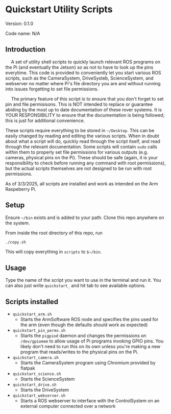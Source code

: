 # Quickstart Utility Scripts

Version: 0.1.0

Code name: N/A

## Introduction

&emsp;
A set of utility shell scripts to quickly launch relevant ROS programs on the Pi (and eventually the Jetson) so as not to have to look up the pins everytime. This code is provided to conveniently let you start various ROS scripts, such as the CameraSystem, DriveSysteb, ScienceSystem, and webserver no matter where Pi's file directory you are and without running into issues forgetting to set file permissions.

&emsp;
The primary feature of this script is to ensure that you don't forget to set pin and file permisisons. This is NOT intended to replace or guarantee abiding by the most up to date documentation of these rover systems. It is YOUR RESPONSIBILITY to ensure that the documentation is being followed; this is just for additional convenience.

These scripts require everything to be stored in `~/Desktop`. This can be easily changed by reading and editing the various scripts. When in doubt about what a script will do, quickly read through the script itself, and read through the relevant documentation. Some scripts will contain `sudo` calls within them to properly set file permissions for various outputs (e.g. cameras, physical pins on the Pi). These should be safe (again, it is your responsibility to check before running any command with root permissions), but the actual scripts themselves are not designed to be run with root permissions.

As of 3/3/2025, all scripts are installed and work as intended on the Arm Raspeberry Pi.

## Setup

Ensure `~/bin` exists and is added to your path. Clone this repo anywhere on the system.

From inside the root directory of this repo, run
```bash 
./copy.sh
```

This will copy everything in `scripts` to `$~/bin`.

## Usage

Type the name of the script you want to use in the terminal and run it. You can also just write `quickstart_` and hit tab to see available options.

## Scripts installed

- `quickstart_arm.sh`
    - Starts the ArmSoftware ROS node and specifies the pins used for the arm (even though the defaults 
        should work as expected)
- `quickstart_pin_perms.sh`
    - Starts the `pigpiod` daemon and changes the permissions on `/dev/gpiomem` to allow usage of Pi programs invoking GPIO pins. You likely don't need to run this on its own unless you're making a new program that reads/writes to the physical pins on the Pi.
- `quickstart_camera.sh`
    - Starts the CameraSystem program using Chromium provided by flatpak
- `quickstart_science.sh` 
    - Starts the ScienceSystem
- `quickstart_drive.sh`
    - Starts the DriveSystem
- `quickstart_webserver.sh`
    - Starts a ROS webserver to interface with the ControlSystem on an external computer connected over a network
